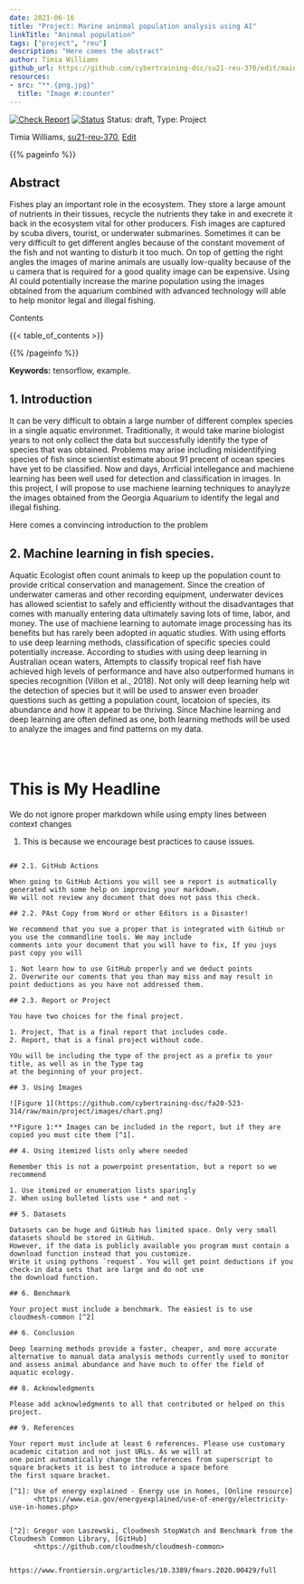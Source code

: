 ```yaml
---
date: 2021-06-16
title: "Project: Marine aninmal population analysis using AI"
linkTitle: "Aninmal population"
tags: ["project", "reu"]
description: "Here comes the abstract"
author: Timia Williams
github_url: https://github.com/cybertraining-dsc/su21-reu-370/edit/main/project/index.md
resources:
- src: "**.{png,jpg}"
  title: "Image #:counter"
---
```


[![Check Report](https://github.com/cybertraining-dsc/su21-reu-370/workflows/Check%20Report/badge.svg)](https://github.com/cybertraining-dsc/su21-reu-370/actions)
[![Status](https://github.com/cybertraining-dsc/su21-reu-370/workflows/Status/badge.svg)](https://github.com/cybertraining-dsc/su21-reu-370/actions)
Status: draft, Type: Project


Timia Williams, [su21-reu-370](https://github.com/cybertraining-dsc/su21-reu-370), [Edit](https://github.com/cybertraining-dsc/su21-reu-370/blob/main/project/index.md)

{{% pageinfo %}}

## Abstract
Fishes play an important role in the ecosystem. They store a large amount of nutrients in their tissues, recycle the nutrients they take in and execrete it back in the ecosystem vital for other producers. Fish images are captured by scuba divers, tourist, or underwater submarines. Sometimes it can be very difficult to get different angles because of the constant movement of the fish and not wanting to disturb it too much. On top of getting the right angles the images of marine animals are usually low-quality because of the u camera that is required for a good quality image can be expensive. Using AI could potentially increase the marine population using the images obtained from the aquarium combined with advanced technology will able to help monitor legal and illegal fishing.  

Contents

{{< table_of_contents >}}

{{% /pageinfo %}}

**Keywords:** tensorflow, example. 

## 1. Introduction
It can be very difficult to obtain a large number of different complex species in a single aquatic environmet. Traditionally, it would take marine biologist years to not only collect the data but successfully identify the type of species that was obtained. Problems may arise including misidentifying species of fish since scientist estimate about 91 precent of ocean species have yet to be classified. Now and days, Arrficial intellegance and machiene learning has been well used for detection and classification in images. In this project, I will propose to use machiene learning techniques to anaylyze the images obtained from the Georgia Aquarium to identify the legal and illegal fishing.  


Here comes a convincing introduction to the problem

## 2. Machine learning in fish species. 
Aquatic Ecologist often count animals to keep up the population count to provide critical conservation and management. Since the creation of underwater cameras and other recording equipment, underwater devices has allowed scientist to safely and efficiently without the disadvantages that comes with manually entering data ultimately saving lots of time, labor, and money. The use of machiene learning to automate image processing has its benefits but has rarely been adopted in aquatic studies. With using efforts to use deep learning methods, classification of specific species could potentially increase. According to studies with using deep learning in Australian ocean waters,  Attempts to classify tropical reef fish have achieved high levels of performance and have also outperformed humans in species recognition (Villon et al., 2018). Not only will deep learning help wit the detection of species but it will be used to answer even broader questions such as getting a population count, locatoion of species, its abundance and how it appear to be thriving. Since Machine learning and deep learning are often defined as one, both learning methods will be used to analyze the images and find patterns on my data.      
```

 

```
# This is My Headline

We do not ignore proper markdown while using empty lines between context changes

1. This is because we encourage best practices to cause issues.
```

## 2.1. GitHub Actions

When going to GitHub Actions you will see a report is autmatically generated with some help on improving your markdown. 
We will not review any document that does not pass this check.

## 2.2. PAst Copy from Word or other Editors is a Disaster!

We recommend that you sue a proper that is integrated with GitHub or you use the commandline tools. We may include 
comments into your document that you will have to fix, If you juys past copy you will 

1. Not learn how to use GitHub properly and we deduct points
2. Overwrite our coments that you than may miss and may result in point deductions as you have not addressed them.

## 2.3. Report or Project

You have two choices for the final project. 

1. Project, That is a final report that includes code.
2. Report, that is a final project without code.
   
YOu will be including the type of the project as a prefix to your title, as well as in the Type tag
at the beginning of your project.

## 3. Using Images

![Figure 1](https://github.com/cybertraining-dsc/fa20-523-314/raw/main/project/images/chart.png)

**Figure 1:** Images can be included in the report, but if they are copied you must cite them [^1].

## 4. Using itemized lists only where needed

Remember this is not a powerpoint presentation, but a report so we recommend

1. Use itemized or enumeration lists sparingly
2. When using bulleted lists use * and not - 
   
## 5. Datasets

Datasets can be huge and GitHub has limited space. Only very small datasets should be stored in GitHub.
However, if the data is publicly available you program must contain a download function instead that you customize.
Write it using pythons `request`. You will get point deductions if you check-in data sets that are large and do not use
the download function.

## 6. Benchmark

Your project must include a benchmark. The easiest is to use cloudmesh-common [^2]
 
## 6. Conclusion

Deep learning methods provide a faster, cheaper, and more accurate alternative to manual data analysis methods currently used to monitor and assess animal abundance and have much to offer the field of aquatic ecology.

## 8. Acknowledgments

Please add acknowledgments to all that contributed or helped on this project.  

## 9. References

Your report must include at least 6 references. Please use customary academic citation and not just URLs. As we will at 
one point automatically change the references from superscript to square brackets it is best to introduce a space before 
the first square bracket.

[^1]: Use of energy explained - Energy use in homes, [Online resource] 
      <https://www.eia.gov/energyexplained/use-of-energy/electricity-use-in-homes.php>


[^2]: Gregor von Laszewski, Cloudmesh StopWatch and Benchmark from the Cloudmesh Common Library, [GitHub] 
      <https://github.com/cloudmesh/cloudmesh-common>
      
      https://www.frontiersin.org/articles/10.3389/fmars.2020.00429/full

